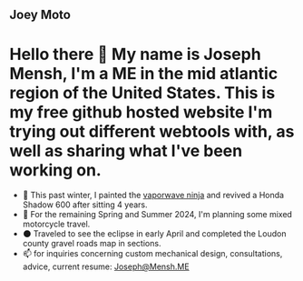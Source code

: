 ## Joey Moto
# Hello there 👋 My name is Joseph Mensh, I'm a ME in the mid atlantic region of the United States. This is my free github hosted website I'm trying out different webtools with, as well as sharing what I've been working on.

- 🌱 This past winter, I painted the [vaporwave ninja](https://imgur.com/gallery/gr6SmgZ/) and revived a Honda Shadow 600 after sitting 4 years.
- 🔭 For the remaining Spring and Summer 2024, I'm planning some mixed motorcycle travel.
- 🌑 Traveled to see the eclipse in early April and completed the Loudon county gravel roads map in sections.
- 📫 for inquiries concerning custom mechanical design, consultations, advice, current resume: [Joseph@Mensh.ME](mailto:joseph@mensh.me) 

<!--
**
Here are some ideas to get you started:

- 🔭 I’m currently working on ...
- 🌱 I’m currently learning ...
- 👯 I’m looking to collaborate on ...
- 🤔 I’m looking for help with ...
- 💬 Ask me about ...
- 📫 How to reach me: ...
- 😄 Pronouns: ...
- ⚡ Fun fact: ...
-->
